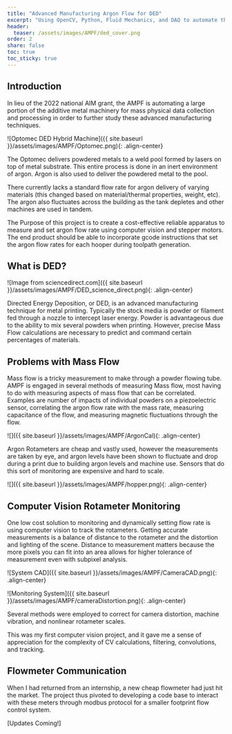 ```yaml
---
title: "Advanced Manufacturing Argon Flow for DED"
excerpt: "Using OpenCV, Python, Fluid Mechanics, and DAQ to automate the monitoring and control of argon flow rates for the Optomec DED Additive CNC"
header:
  teaser: /assets/images/AMPF/ded_cover.png
order: 2
share: false
toc: true
toc_sticky: true
---
```


## Introduction 

In lieu of the 2022 national AIM grant, the AMPF is automating a large portion of the additive metal machinery for mass physical data collection and processing in order to further study these advanced manufacturing techniques. 

![Optomec DED Hybrid Machine]({{ site.baseurl }}/assets/images/AMPF/Optomec.png){: .align-center}

The Optomec delivers powdered metals to a weld pool formed by lasers on top of metal substrate. This entire process is done in an inert environment of argon. Argon is also used to deliver the powdered metal to the pool. 

There currently lacks a standard flow rate for argon delivery of varying materials (this changed based on material/thermal properties, weight, etc). The argon also fluctuates across the building as the tank depletes and other machines are used in tandem. 

The Purpose of this project is to create a cost-effective reliable apparatus to measure and set argon flow rate using computer vision and stepper motors. The end product should be able to incorporate gcode instructions that set the argon flow rates for each hooper during toolpath generation.

## What is DED?

![Image from sciencedirect.com]({{ site.baseurl }}/assets/images/AMPF/DED_science_direct.png){: .align-center}

Directed Energy Deposition, or DED, is an advanced manufacturing technique for metal printing. Typically the stock media is powder or filament fed through a nozzle to intercept laser energy. Powder is advantageous due to the ability to mix several powders when printing. However, precise Mass Flow calculations are necessary to predict and command certain percentages of materials. 

## Problems with Mass Flow

Mass flow is a tricky measurement to make through a powder flowing tube. AMPF is engaged in several methods of measuring Mass flow, most having to do with measuring aspects of mass flow that can be correlated. Examples are number of impacts of individual powders on a piezoelectric sensor, correlating the argon flow rate with the mass rate, measuring capacitance of the flow, and measuring magnetic fluctuations through the flow. 

![]({{ site.baseurl }}/assets/images/AMPF/ArgonCal){: .align-center}

Argon Rotameters are cheap and vastly used, however the measurements are taken by eye, and argon levels have been shown to fluctuate and drop during a print due to building argon levels and machine use. Sensors that do this sort of monitoring are expensive and hard to scale. 

![]({{ site.baseurl }}/assets/images/AMPF/hopper.png){: .align-center}

## Computer Vision Rotameter Monitoring

One low cost solution to monitoring and dynamically setting flow rate is using computer vision to track the rotameters. Getting accurate measurements is a balance of distance to the rotameter and the distortion and lighting of the scene. Distance to measurement matters because the more pixels you can fit into an area allows for higher tolerance of measurement even with subpixel analysis. 

![System CAD]({{ site.baseurl }}/assets/images/AMPF/CameraCAD.png){: .align-center}

![Monitoring System]({{ site.baseurl }}/assets/images/AMPF/cameraDistortion.png){: .align-center}

Several methods were employed to correct for camera distortion, machine vibration, and nonlinear rotameter scales. 

This was my first computer vision project, and it gave me a sense of appreciation for the complexity of CV calculations, filtering, convolutions, and tracking. 

## Flowmeter Communication

When I had returned from an internship, a new cheap flowmeter had just hit the market. The project thus pivoted to developing a code base to interact with these meters through modbus protocol for a smaller footprint flow control system. 

[Updates Coming!]